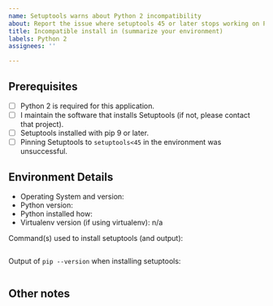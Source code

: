 ```yaml
---
name: Setuptools warns about Python 2 incompatibility
about: Report the issue where setuptools 45 or later stops working on Python 2
title: Incompatible install in (summarize your environment)
labels: Python 2
assignees: ''

---
```


<!--

Please DO NOT SUBMIT this template without first investigating the issue and answering the questions below. This template is intended mainly for developers of systems and not for end users. If you are an end user experiencing the warning, please work with your system maintainers (starting with the project you're trying to use) to report the issue.

If you did not intend to use this template, but only meant to file a blank issue, just hit the back button and click "Open a blank issue".

It's by design that Setuptools 45 and later will stop working on Python 2. To ease the transition, Setuptools 45 was released to continue to have Python 2 compatibility, but emit a strenuous warning that it will stop working.

In most cases, using pip 9 or later to install Setuptools from PyPI or any index supporting the Requires-Python metadata will do the right thing and install Setuptools 44.x on Python 2.

If you've come to file an issue, it's probably because some process managed to bypass these protections.

Your first course of action should be to reason about how you managed to get an unsupported version of Setuptools on Python 2. Please complete the sections below and provide any other detail about your environment that will help us help you.

-->

## Prerequisites

<!-- These are the recommended workarounds for the issue. Please
try them first. -->

- [ ] Python 2 is required for this application.
- [ ] I maintain the software that installs Setuptools (if not, please contact that project).
- [ ] Setuptools installed with pip 9 or later.
- [ ] Pinning Setuptools to `setuptools<45` in the environment was unsuccessful.

## Environment Details

- Operating System and version:
- Python version:
- Python installed how:
- Virtualenv version (if using virtualenv): n/a

Command(s) used to install setuptools (and output):

```
```

Output of `pip --version` when installing setuptools:

```
```

## Other notes
